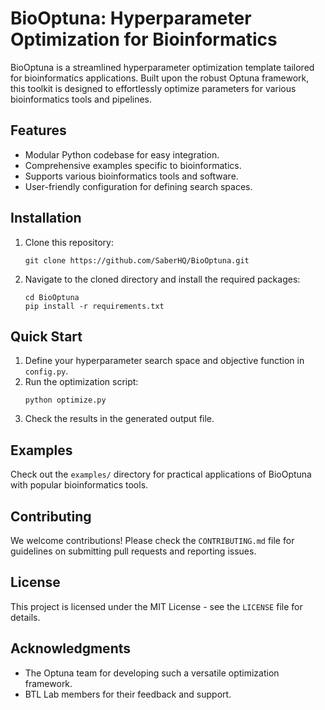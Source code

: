 # BioOptuna: Hyperparameter Optimization for Bioinformatics

BioOptuna is a streamlined hyperparameter optimization template tailored for bioinformatics applications. Built upon the robust Optuna framework, this toolkit is designed to effortlessly optimize parameters for various bioinformatics tools and pipelines.

## Features

- Modular Python codebase for easy integration.
- Comprehensive examples specific to bioinformatics.
- Supports various bioinformatics tools and software.
- User-friendly configuration for defining search spaces.

## Installation

1. Clone this repository:
   ```
   git clone https://github.com/SaberHQ/BioOptuna.git
   ```
2. Navigate to the cloned directory and install the required packages:
   ```
   cd BioOptuna
   pip install -r requirements.txt
   ```

## Quick Start

1. Define your hyperparameter search space and objective function in `config.py`.
2. Run the optimization script:
   ```
   python optimize.py
   ```
3. Check the results in the generated output file.


## Examples

Check out the `examples/` directory for practical applications of BioOptuna with popular bioinformatics tools.

## Contributing

We welcome contributions! Please check the `CONTRIBUTING.md` file for guidelines on submitting pull requests and reporting issues.

## License

This project is licensed under the MIT License - see the `LICENSE` file for details.

## Acknowledgments

- The Optuna team for developing such a versatile optimization framework.
- BTL Lab members for their feedback and support.

